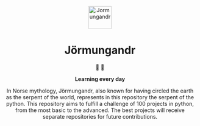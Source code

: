 <p align="center">
  <a href="https://github.com/SamuelModesto">
      <img alt="Jormungandr" src="https://miro.medium.com/max/1200/1*9SKGgZi8KbGQUvvwbvCoGg.png" width="60" />
  </a>
</p>
<h1 align="center">
  Jörmungandr
</h1>

<p align="center">
   📄 🚀
</p>
<p align="center">
  <strong>
    Learning every day
  </strong>
</p>
<p align="center">
In Norse mythology, Jörmungandr, also known for having circled the earth as the serpent of the world, represents in this repository the serpent of the python.
This repository aims to fulfill a challenge of 100 projects in python, from the most basic to the advanced. The best projects will receive separate repositories for future contributions.
</p>
